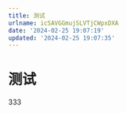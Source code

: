 ```yaml
---
title: 测试
urlname: icSAVGGmujSLVTjCWpxDXA
date: '2024-02-25 19:07:19'
updated: '2024-02-25 19:07:35'
---
```

# 测试

333
